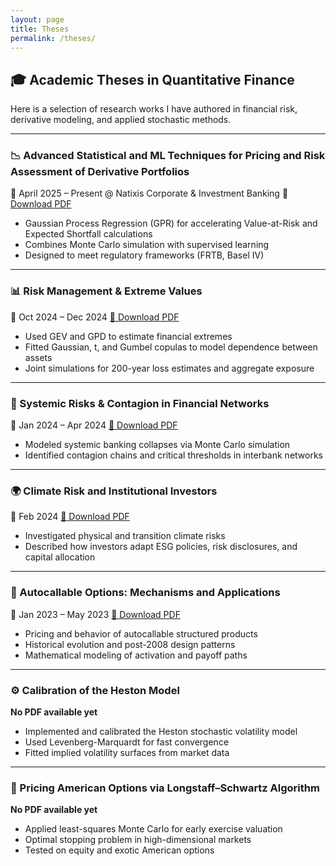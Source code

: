 ```yaml
---
layout: page
title: Theses
permalink: /theses/
---
```


## 🎓 Academic Theses in Quantitative Finance

Here is a selection of research works I have authored in financial risk, derivative modeling, and applied stochastic methods.

---

### 📉 Advanced Statistical and ML Techniques for Pricing and Risk Assessment of Derivative Portfolios  
📅 April 2025 – Present @ Natixis Corporate & Investment Banking 📄[Download PDF](https://sebbhg.github.io/files/advanced_ml_derivatives.pdf) 
- Gaussian Process Regression (GPR) for accelerating Value-at-Risk and Expected Shortfall calculations  
- Combines Monte Carlo simulation with supervised learning  
- Designed to meet regulatory frameworks (FRTB, Basel IV)  

---

### 📊 Risk Management & Extreme Values  
📅 Oct 2024 – Dec 2024 [📄 Download PDF](https://sebbhg.github.io/files/risk_management_extreme_values.pdf)  
- Used GEV and GPD to estimate financial extremes  
- Fitted Gaussian, t, and Gumbel copulas to model dependence between assets  
- Joint simulations for 200-year loss estimates and aggregate exposure  

---

### 🧠 Systemic Risks & Contagion in Financial Networks  
📅 Jan 2024 – Apr 2024 [📄 Download PDF](https://sebbhg.github.io/files/systemic_risks_financial_networks.pdf)  
- Modeled systemic banking collapses via Monte Carlo simulation  
- Identified contagion chains and critical thresholds in interbank networks  

---

### 🌍 Climate Risk and Institutional Investors  
📅 Feb 2024 [📄 Download PDF](https://sebbhg.github.io/files/climate_risk_institutional_investors.pdf)  
- Investigated physical and transition climate risks  
- Described how investors adapt ESG policies, risk disclosures, and capital allocation  

---

### 🧾 Autocallable Options: Mechanisms and Applications  
📅 Jan 2023 – May 2023 [📄 Download PDF](https://sebbhg.github.io/files/autocallable_options_mechanisms.pdf)  
- Pricing and behavior of autocallable structured products  
- Historical evolution and post-2008 design patterns  
- Mathematical modeling of activation and payoff paths  

---

### ⚙️ Calibration of the Heston Model  
**No PDF available yet**  
- Implemented and calibrated the Heston stochastic volatility model  
- Used Levenberg-Marquardt for fast convergence  
- Fitted implied volatility surfaces from market data  

---

### 🧮 Pricing American Options via Longstaff–Schwartz Algorithm  
**No PDF available yet**  
- Applied least-squares Monte Carlo for early exercise valuation  
- Optimal stopping problem in high-dimensional markets  
- Tested on equity and exotic American options
